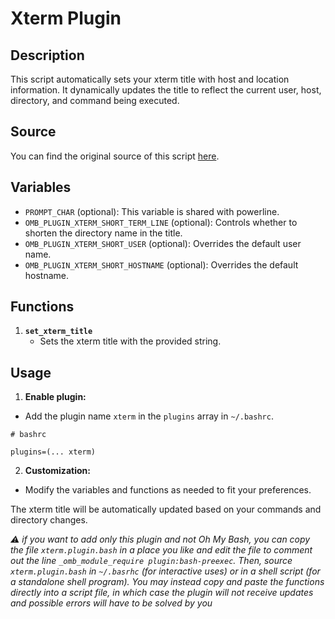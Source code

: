 # Xterm Plugin

## Description

This script automatically sets your xterm title with host and location information. It dynamically updates the title to reflect the current user, host, directory, and command being executed.

## Source

You can find the original source of this script [here](https://github.com/Bash-it/bash-it/blob/bf2034d13d/plugins/available/xterm.plugin.bash).

## Variables

- `PROMPT_CHAR` (optional): This variable is shared with powerline.
- `OMB_PLUGIN_XTERM_SHORT_TERM_LINE` (optional): Controls whether to shorten the directory name in the title.
- `OMB_PLUGIN_XTERM_SHORT_USER` (optional): Overrides the default user name.
- `OMB_PLUGIN_XTERM_SHORT_HOSTNAME` (optional): Overrides the default hostname.

## Functions

1. **`set_xterm_title`**
   - Sets the xterm title with the provided string.

## Usage

1. **Enable plugin:**

  - Add the plugin name `xterm` in the `plugins` array in `~/.bashrc`.

  ```shell
  # bashrc

  plugins=(... xterm)
  ```

2. **Customization:**

  - Modify the variables and functions as needed to fit your preferences.

The xterm title will be automatically updated based on your commands and directory changes.

_⚠️ if you want to add only this plugin and not Oh My Bash, you can copy the
file `xterm.plugin.bash` in a place you like and edit the file to comment out
the line `_omb_module_require plugin:bash-preexec`.  Then, source
`xterm.plugin.bash` in `~/.basrhc` (for interactive uses) or in a shell script
(for a standalone shell program).  You may instead copy and paste the functions
directly into a script file, in which case the plugin will not receive updates
and possible errors will have to be solved by you_
